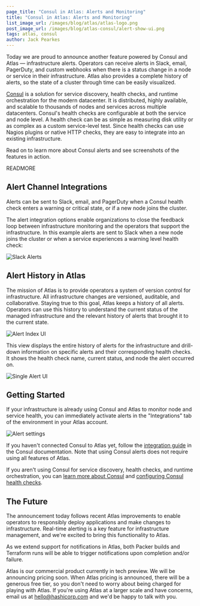 ```yaml
---
page_title: "Consul in Atlas: Alerts and Monitoring"
title: "Consul in Atlas: Alerts and Monitoring"
list_image_url: /images/blog/atlas/atlas-logo.png
post_image_url: /images/blog/atlas-consul/alert-show-ui.png
tags: atlas, consul
author: Jack Pearkes
---
```


Today we are proud to announce another feature powered by Consul and Atlas — infrastructure alerts. Operators can receive alerts in Slack, email, PagerDuty, and custom webhooks when there is a status change in a node or service in their infrastructure. Atlas also provides a complete history of alerts, so the state of a cluster through time can be easily visualized.

[Consul](https://consul.io) is a solution for service discovery, health checks, and runtime orchestration for the modern datacenter. It is distributed, highly available, and scalable to thousands of nodes and services across multiple datacenters. Consul's health checks are configurable at both the service and node level. A health check can be as simple as measuring disk utility or as complex as a custom service-level test. Since health checks can use Nagios plugins or native HTTP checks, they are easy to integrate into an existing infrastructure.

Read on to learn more about Consul alerts and see screenshots of the features in action.

READMORE

## Alert Channel Integrations

Alerts can be sent to Slack, email, and PagerDuty when a Consul health check enters a warning or critical state, or if a new node joins the cluster.

The alert integration options enable organizations to close the feedback loop between infrastructure monitoring and the operators that support the infrastructure. In this example alerts are sent to Slack when a new node joins the cluster or when a service experiences a warning level health check:

![Slack Alerts](/images/blog/atlas-consul/slack.png)

## Alert History in Atlas

The mission of Atlas is to provide operators a system of version control for infrastructure. All infrastructure changes are versioned, auditable, and collaborative. Staying true to this goal, Atlas keeps a history of all alerts. Operators can use this history to understand the current status of the managed infrastructure and the relevant history of alerts that brought it to the current state.

![Alert Index UI](/images/blog/atlas-consul/alert-index-ui.png)

This view displays the entire history of alerts for the infrastructure
and drill-down information on specific alerts and their corresponding health checks. It shows
the health check name, current status, and node the alert occurred on.

![Single Alert UI](/images/blog/atlas-consul/alert-show-ui.png)

## Getting Started

If your infrastructure is already using Consul and Atlas to monitor node and service health, you can immediately activate alerts in the "Integrations" tab of the environment in your Atlas account.

![Alert settings](/images/blog/atlas-consul/alert-settings.png)

If you haven't connected Consul to Atlas yet, follow the [integration guide](https://consul.io/docs/guides/atlas.html) in the Consul documentation. Note that using Consul alerts does not require using all features of Atlas.

If you aren't using Consul for service discovery, health checks, and runtime orchestration, you can [learn more about Consul](https://consul.io) and [configuring Consul health checks](https://consul.io/docs/agent/checks.html).

## The Future

The announcement today follows recent Atlas improvements to enable operators to responsibly deploy applications and make changes to infrastructure. Real-time alerting is a key feature for infrastructure management, and we're excited to bring this functionality to Atlas.

As we extend support for notifications in Atlas, both Packer builds and Terraform runs will be able to trigger notifications upon completion and/or failure.

Atlas is our commercial product currently in tech preview. We will be announcing pricing soon. When Atlas pricing is announced, there will be a generous free tier, so you don't need to worry about being charged for playing with Atlas. If you're using Atlas at a larger scale and have concerns, email us at <a href="mailto:hello@hashicorp.com">hello@hashicorp.com</a> and we'd be happy to talk with you.

